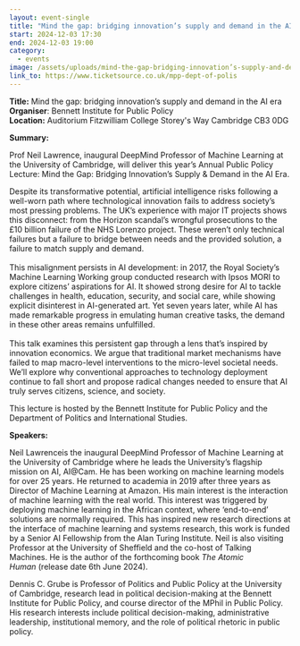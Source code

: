 ```yaml
---
layout: event-single
title: "Mind the gap: bridging innovation’s supply and demand in the AI era"
start: 2024-12-03 17:30
end: 2024-12-03 19:00
category:
  - events
image: /assets/uploads/mind-the-gap-bridging-innovation’s-supply-and-demand-in-the-ai-era.png
link_to: https://www.ticketsource.co.uk/mpp-dept-of-polis
---
```

**T﻿itle:** Mind the gap: bridging innovation’s supply and demand in the AI era\
**Organiser**: Bennett Institute for Public Policy \
**Location:** Auditorium Fitzwilliam College Storey's Way Cambridge CB3 0DG

**Summary:** 

Prof Neil Lawrence, inaugural DeepMind Professor of Machine Learning at the University of Cambridge, will deliver this year’s Annual Public Policy Lecture: Mind the Gap: Bridging Innovation’s Supply & Demand in the AI Era.

Despite its transformative potential, artificial intelligence risks following a well-worn path where technological innovation fails to address society’s most pressing problems. The UK’s experience with major IT projects shows this disconnect: from the Horizon scandal’s wrongful prosecutions to the £10 billion failure of the NHS Lorenzo project. These weren’t only technical failures but a failure to bridge between needs and the provided solution, a failure to match supply and demand.\
 \
This misalignment persists in AI development: in 2017, the Royal Society’s Machine Learning Working group conducted research with Ipsos MORI to explore citizens’ aspirations for AI. It showed strong desire for AI to tackle challenges in health, education, security, and social care, while showing explicit disinterest in AI-generated art. Yet seven years later, while AI has made remarkable progress in emulating human creative tasks, the demand in these other areas remains unfulfilled.\
 \
This talk examines this persistent gap through a lens that’s inspired by innovation economics. We argue that traditional market mechanisms have failed to map macro-level interventions to the micro-level societal needs. We’ll explore why conventional approaches to technology deployment continue to fall short and propose radical changes needed to ensure that AI truly serves citizens, science, and society.

This lecture is hosted by the Bennett Institute for Public Policy and the Department of Politics and International Studies.

**Speakers:** 

Neil Lawrenceis the inaugural DeepMind Professor of Machine Learning at the University of Cambridge where he leads the University’s flagship mission on AI, AI@Cam. He has been working on machine learning models for over 25 years. He returned to academia in 2019 after three years as Director of Machine Learning at Amazon. His main interest is the interaction of machine learning with the real world. This interest was triggered by deploying machine learning in the African context, where ‘end-to-end’ solutions are normally required. This has inspired new research directions at the interface of machine learning and systems research, this work is funded by a Senior AI Fellowship from the Alan Turing Institute. Neil is also visiting Professor at the University of Sheffield and the co-host of Talking Machines. He is the author of the forthcoming book *The Atomic Human* (release date 6th June 2024).

Dennis C. Grube is Professor of Politics and Public Policy at the University of Cambridge, research lead in political decision-making at the Bennett Institute for Public Policy, and course director of the MPhil in Public Policy. His research interests include political decision-making, administrative leadership, institutional memory, and the role of political rhetoric in public policy.
